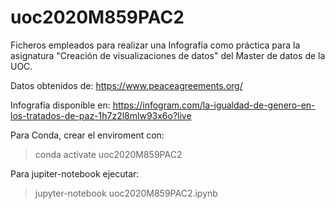 # uoc2020M859PAC2

Ficheros empleados para realizar una Infografía como práctica para la asignatura "Creación de visualizaciones de datos" del Master de datos de la UOC.

Datos obtenidos de: https://www.peaceagreements.org/

Infografía disponible en: https://infogram.com/la-igualdad-de-genero-en-los-tratados-de-paz-1h7z2l8mlw93x6o?live

Para Conda, crear el enviroment con: 
>conda activate uoc2020M859PAC2
 
Para jupiter-notebook ejecutar: 
>jupyter-notebook uoc2020M859PAC2.ipynb
